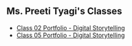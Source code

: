## Ms. Preeti Tyagi's Classes
- [Class 02 Portfolio - Digital Storytelling](../Classes/Class%2002%20-%20Semester%2001,%20Week%2001/Class%2002%20Portfolio%20-%20Digital%20Storytelling.md)
- [Class 05 Portfolio - Digital Storytelling](../Classes/Class%2005%20-%20Semester%2001,%20Week%2002/Class%2005%20Portfolio%20-%20Digital%20Storytelling.md)